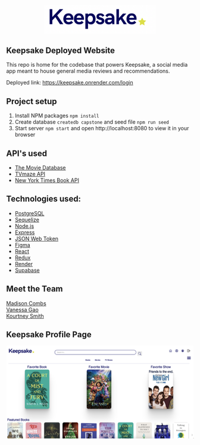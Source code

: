 <div align="center">
  <img alt="Logo" src="https://raw.githubusercontent.com/Disney-Lovers-2208/capstone/main/public/images/logo.png" width="300" />
</div>

## Keepsake Deployed Website

This repo is home for the codebase that powers Keepsake, a social media app meant to house general media reviews and recommendations. 

Deployed link: https://keepsake.onrender.com/login

## Project setup

1. Install NPM packages `npm install`
2. Create database `createdb capstone` and seed file `npm run seed`
3. Start server `npm start` and open http://localhost:8080 to view it in your browser

## API's used
- [The Movie Database](https://www.themoviedb.org/)
- [TVmaze API](https://www.tvmaze.com/api)
- [New York Times Book API](https://developer.nytimes.com/docs/books-product/1/overview)

## Technologies used:

- [PostgreSQL](https://www.postgresql.org)
- [Sequelize](https://sequelize.org)
- [Node.js](https://nodejs.org/en/)
- [Express](https://expressjs.com)
- [JSON Web Token](https://jwt.io)
- [Figma](https://www.figma.com/)
- [React](https://reactjs.org)
- [Redux](https://redux.js.org)
- [Render](https://www.render.com/)
- [Supabase](https://supabase.com/)

## Meet the Team

[Madison Combs](https://github.com/mcombs289) <br />
[Vanessa Gao](https://github.com/vaniallla)<br />
[Kourtney Smith](https://github.com/klsmith5370)

## Keepsake Profile Page
<div align="center">
  <img alt="Logo" src="https://raw.githubusercontent.com/Disney-Lovers-2208/capstone/main/public/images/keepsake.png" />
</div>
